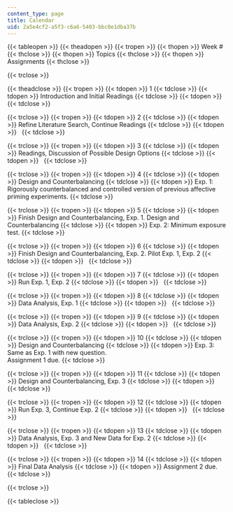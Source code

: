 ```yaml
---
content_type: page
title: Calendar
uid: 2a5e4cf2-a5f3-c6a6-5403-bbc0e1dba37b
---
```


{{< tableopen >}}
{{< theadopen >}}
{{< tropen >}}
{{< thopen >}}
Week #
{{< thclose >}}
{{< thopen >}}
Topics
{{< thclose >}}
{{< thopen >}}
Assignments
{{< thclose >}}

{{< trclose >}}

{{< theadclose >}}
{{< tropen >}}
{{< tdopen >}}
1
{{< tdclose >}}
{{< tdopen >}}
Introduction and Initial Readings
{{< tdclose >}}
{{< tdopen >}}
 
{{< tdclose >}}

{{< trclose >}}
{{< tropen >}}
{{< tdopen >}}
2
{{< tdclose >}}
{{< tdopen >}}
Refine Literature Search, Continue Readings
{{< tdclose >}}
{{< tdopen >}}
 
{{< tdclose >}}

{{< trclose >}}
{{< tropen >}}
{{< tdopen >}}
3
{{< tdclose >}}
{{< tdopen >}}
Readings, Discussion of Possible Design Options
{{< tdclose >}}
{{< tdopen >}}
 
{{< tdclose >}}

{{< trclose >}}
{{< tropen >}}
{{< tdopen >}}
4
{{< tdclose >}}
{{< tdopen >}}
Design and Counterbalancing
{{< tdclose >}}
{{< tdopen >}}
Exp. 1: Rigorously counterbalanced and controlled version of previous affective priming experiments.
{{< tdclose >}}

{{< trclose >}}
{{< tropen >}}
{{< tdopen >}}
5
{{< tdclose >}}
{{< tdopen >}}
Finish Design and Counterbalancing, Exp. 1. Design and Counterbalancing
{{< tdclose >}}
{{< tdopen >}}
Exp. 2: Minimum exposure test.
{{< tdclose >}}

{{< trclose >}}
{{< tropen >}}
{{< tdopen >}}
6
{{< tdclose >}}
{{< tdopen >}}
Finish Design and Counterbalancing, Exp. 2. Pilot Exp. 1, Exp. 2
{{< tdclose >}}
{{< tdopen >}}
 
{{< tdclose >}}

{{< trclose >}}
{{< tropen >}}
{{< tdopen >}}
7
{{< tdclose >}}
{{< tdopen >}}
Run Exp. 1, Exp. 2
{{< tdclose >}}
{{< tdopen >}}
 
{{< tdclose >}}

{{< trclose >}}
{{< tropen >}}
{{< tdopen >}}
8
{{< tdclose >}}
{{< tdopen >}}
Data Analysis, Exp. 1
{{< tdclose >}}
{{< tdopen >}}
 
{{< tdclose >}}

{{< trclose >}}
{{< tropen >}}
{{< tdopen >}}
9
{{< tdclose >}}
{{< tdopen >}}
Data Analysis, Exp. 2
{{< tdclose >}}
{{< tdopen >}}
 
{{< tdclose >}}

{{< trclose >}}
{{< tropen >}}
{{< tdopen >}}
10
{{< tdclose >}}
{{< tdopen >}}
Design and Counterbalancing
{{< tdclose >}}
{{< tdopen >}}
Exp. 3: Same as Exp. 1 with new question.  
Assignment 1 due.
{{< tdclose >}}

{{< trclose >}}
{{< tropen >}}
{{< tdopen >}}
11
{{< tdclose >}}
{{< tdopen >}}
Design and Counterbalancing, Exp. 3
{{< tdclose >}}
{{< tdopen >}}
 
{{< tdclose >}}

{{< trclose >}}
{{< tropen >}}
{{< tdopen >}}
12
{{< tdclose >}}
{{< tdopen >}}
Run Exp. 3, Continue Exp. 2
{{< tdclose >}}
{{< tdopen >}}
 
{{< tdclose >}}

{{< trclose >}}
{{< tropen >}}
{{< tdopen >}}
13
{{< tdclose >}}
{{< tdopen >}}
Data Analysis, Exp. 3 and New Data for Exp. 2
{{< tdclose >}}
{{< tdopen >}}
 
{{< tdclose >}}

{{< trclose >}}
{{< tropen >}}
{{< tdopen >}}
14
{{< tdclose >}}
{{< tdopen >}}
Final Data Analysis
{{< tdclose >}}
{{< tdopen >}}
Assignment 2 due.
{{< tdclose >}}

{{< trclose >}}

{{< tableclose >}}